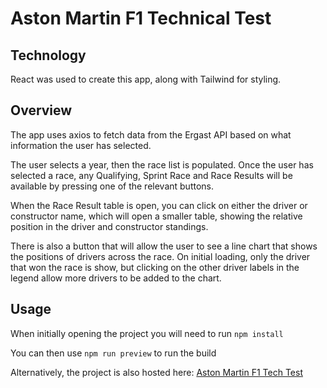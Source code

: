 # Aston Martin F1 Technical Test

## Technology

React was used to create this app, along with Tailwind for styling.

## Overview

The app uses axios to fetch data from the Ergast API based on what information the user has selected.

The user selects a year, then the race list is populated. Once the user has selected a race, any Qualifying, Sprint Race and Race Results will be available by pressing one of the relevant buttons.

When the Race Result table is open, you can click on either the driver or constructor name, which will open a smaller table, showing the relative position in the driver and constructor standings.

There is also a button that will allow the user to see a line chart that shows the positions of drivers across the race. On initial loading, only the driver that won the race is show, but clicking on the other driver labels in the legend allow more drivers to be added to the chart.

## Usage

When initially opening the project you will need to run `npm install`

You can then use `npm run preview` to run the build

Alternatively, the project is also hosted here: [Aston Martin F1 Tech Test](https://aston-martin-f1.pages.dev/)
